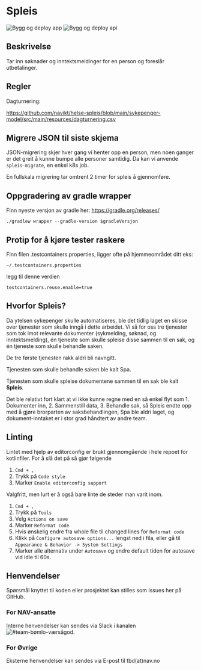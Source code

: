 # Spleis
![Bygg og deploy app](https://github.com/navikt/helse-spleis/workflows/Bygg%20og%20deploy%20app/badge.svg)
![Bygg og deploy api](https://github.com/navikt/helse-spleis/workflows/Bygg%20og%20deploy%20api/badge.svg)

## Beskrivelse

Tar inn søknader og inntektsmeldinger for en person og foreslår utbetalinger.

## Regler

Dagturnering: 

https://github.com/navikt/helse-spleis/blob/main/sykepenger-model/src/main/resources/dagturnering.csv

## Migrere JSON til siste skjema

JSON-migrering skjer hver gang vi henter opp en person, men noen ganger er det greit å kunne bumpe alle personer samtidig.
Da kan vi anvende `spleis-migrate`, en enkel k8s job.

En fullskala migrering tar omtrent 2 timer for spleis å gjennomføre.

## Oppgradering av gradle wrapper
Finn nyeste versjon av gradle her: https://gradle.org/releases/

```./gradlew wrapper --gradle-version $gradleVersjon```

## Protip for å kjøre tester raskere
Finn filen .testcontainers.properties, ligger ofte på hjemmeområdet ditt eks:

```~/.testcontainers.properties```

legg til denne verdien

```testcontainers.reuse.enable=true```

## Hvorfor Spleis?

Da ytelsen sykepenger skulle automatiseres, ble det tidlig laget en skisse over tjenester som skulle inngå i dette arbeidet. Vi så for oss tre tjenester som tok imot relevante dokumenter (sykmelding, søknad, og inntektsmelding), én tjeneste som skulle spleise disse sammen til en sak, og én tjeneste som skulle behandle saken.

De tre første tjenesten rakk aldri bli navngitt.

Tjenesten som skulle behandle saken ble kalt Spa.

Tjenesten som skulle spleise dokumentene sammen til en sak ble kalt **Spleis**.

Det ble relativt fort klart at vi ikke kunne regne med en så enkel flyt som 1. Dokumenter inn, 2. Sammenstill data, 3. Behandle sak, så Spleis endte opp med å gjøre brorparten av saksbehandlingen, Spa ble aldri laget, og dokument-inntaket er i stor grad håndtert av andre team.

## Linting

Lintet med hjelp av editorconfig er brukt gjennomgående i hele repoet for kotlinfiler. For å slå det på så gjør følgende
1. `Cmd + ,`
2. Trykk på `Code style`
3. Marker `Enable editorconfig support` 

Valgfritt, men lurt er å også bare linte de steder man varit inom. 
1. `Cmd + ,`
2. Trykk på `Tools`
3. Velg `Actions on save`
4. Marker `Reformat code`
5. Hvis ønskelig endre fra whole file til changed lines for `Reformat code`
6. Klikk på `Configure autosave options...` lengst ned i fila, eller gå til `Appearance & Behavior -> System Settings` 
7. Marker alle alternativ under `Autosave` og endre default tiden for autosave vid idle til 60s. 

## Henvendelser
Spørsmål knyttet til koden eller prosjektet kan stilles som issues her på GitHub.

### For NAV-ansatte
Interne henvendelser kan sendes via Slack i kanalen ![#team-bømlo-værsågod](https://nav-it.slack.com/archives/C019637N90X).

### For Øvrige 
Eksterne henvendelser kan sendes via E-post til tbd(at)nav.no
